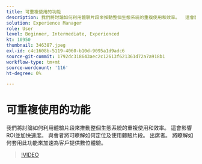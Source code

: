 ```yaml
---
title: 可重複使用的功能
description: 我們將討論如何利用體驗片段來推動整個生態系統的重複使用和效率。  這會影響ROI並加快速度。  與會者將可瞭解如何定位及使用體驗片段。 出席者。 將瞭解如何套用此功能來加速為客戶提供數位體驗。
solution: Experience Manager
role: User
level: Beginner, Intermediate, Experienced
kt: 10950
thumbnail: 346387.jpeg
exl-id: c4c1608b-5119-4060-b10d-9095a1d9adc6
source-git-commit: 1792dc318643aec2c12613f621361d72a7a918b1
workflow-type: tm+mt
source-wordcount: '116'
ht-degree: 0%

---
```


# 可重複使用的功能

我們將討論如何利用體驗片段來推動整個生態系統的重複使用和效率。  這會影響ROI並加快速度。  與會者將可瞭解如何定位及使用體驗片段。 出席者。 將瞭解如何套用此功能來加速為客戶提供數位體驗。

>[!VIDEO](https://video.tv.adobe.com/v/346387/?quality=12&learn=on)
